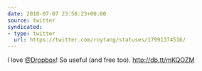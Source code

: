 ```yaml
---
date: 2010-07-07 23:58:23+00:00
source: twitter
syndicated:
- type: twitter
  url: https://twitter.com/roytang/statuses/17991374516/
---
```


I love [@Dropbox](https://twitter.com/Dropbox/)! So useful (and free too). http://db.tt/mKQOZM